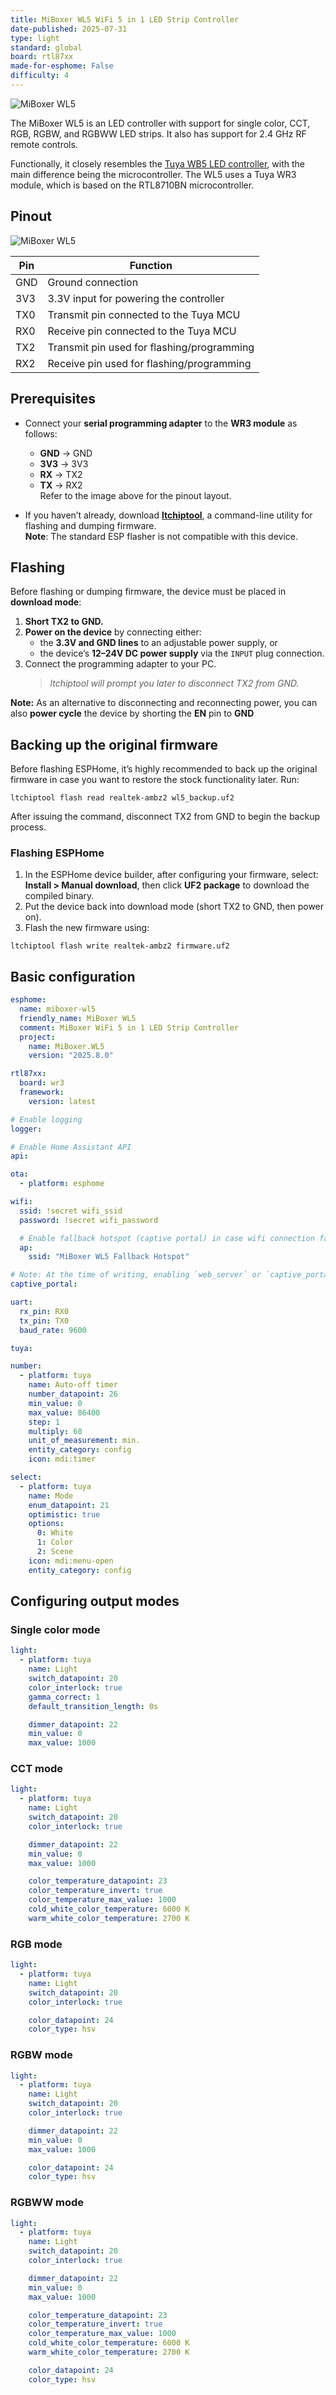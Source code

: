 ```yaml
---
title: MiBoxer WL5 WiFi 5 in 1 LED Strip Controller
date-published: 2025-07-31
type: light
standard: global
board: rtl87xx
made-for-esphome: False
difficulty: 4
---
```


![MiBoxer WL5](MiBoxer-WL5.jpg "MiBoxer WL5 WiFi 5 in 1 LED Strip Controller")

The MiBoxer WL5 is an LED controller with support for single color, CCT, RGB, RGBW, and RGBWW LED strips. It also has
support for 2.4 GHz RF remote controls.

Functionally, it closely resembles the [Tuya WB5 LED controller](/devices/Tuya-WB5-WiFi-5in1-LED-Controller), with the
main difference being the microcontroller. The WL5 uses a Tuya WR3 module, which is based on the RTL8710BN
microcontroller.

## Pinout

![MiBoxer WL5](MiBoxer-WL5-board.jpg "MiBoxer WL5 board")

| Pin | Function                                   |
| --- | ------------------------------------------ |
| GND | Ground connection                          |
| 3V3 | 3.3V input for powering the controller     |
| TX0 | Transmit pin connected to the Tuya MCU     |
| RX0 | Receive pin connected to the Tuya MCU      |
| TX2 | Transmit pin used for flashing/programming |
| RX2 | Receive pin used for flashing/programming  |

## Prerequisites

- Connect your **serial programming adapter** to the **WR3 module** as follows:

  - **GND** → GND
  - **3V3** → 3V3
  - **RX** → TX2
  - **TX** → RX2  
    Refer to the image above for the pinout layout.

- If you haven’t already, download [**ltchiptool**](https://github.com/libretiny-eu/ltchiptool), a command-line utility
  for flashing and dumping firmware.  
  **Note**: The standard ESP flasher is not compatible with this device.

## Flashing

Before flashing or dumping firmware, the device must be placed in **download mode**:

1. **Short TX2 to GND.**
2. **Power on the device** by connecting either:
   - the **3.3V and GND lines** to an adjustable power supply, or
   - the device’s **12–24V DC power supply** via the `INPUT` plug connection.
3. Connect the programming adapter to your PC.
   > _ltchiptool will prompt you later to disconnect TX2 from GND._

**Note:** As an alternative to disconnecting and reconnecting power, you can also **power cycle** the device by shorting
the **EN** pin to **GND**

## Backing up the original firmware

Before flashing ESPHome, it’s highly recommended to back up the original firmware in case you want to restore the stock
functionality later. Run:

```shell
ltchiptool flash read realtek-ambz2 wl5_backup.uf2
```

After issuing the command, disconnect TX2 from GND to begin the backup process.

### Flashing ESPHome

1. In the ESPHome device builder, after configuring your firmware, select:
   **Install > Manual download**, then click **UF2 package** to download the compiled binary.
2. Put the device back into download mode (short TX2 to GND, then power on).
3. Flash the new firmware using:

```shell
ltchiptool flash write realtek-ambz2 firmware.uf2
```

## Basic configuration

```yaml
esphome:
  name: miboxer-wl5
  friendly_name: MiBoxer WL5
  comment: MiBoxer WiFi 5 in 1 LED Strip Controller
  project:
    name: MiBoxer.WL5
    version: "2025.8.0"

rtl87xx:
  board: wr3
  framework:
    version: latest

# Enable logging
logger:

# Enable Home Assistant API
api:

ota:
  - platform: esphome

wifi:
  ssid: !secret wifi_ssid
  password: !secret wifi_password

  # Enable fallback hotspot (captive portal) in case wifi connection fails
  ap:
    ssid: "MiBoxer WL5 Fallback Hotspot"

# Note: At the time of writing, enabling `web_server` or `captive_portal` causes the firmware compilation to fail.
captive_portal:

uart:
  rx_pin: RX0
  tx_pin: TX0
  baud_rate: 9600

tuya:

number:
  - platform: tuya
    name: Auto-off timer
    number_datapoint: 26
    min_value: 0
    max_value: 86400
    step: 1
    multiply: 60
    unit_of_measurement: min.
    entity_category: config
    icon: mdi:timer

select:
  - platform: tuya
    name: Mode
    enum_datapoint: 21
    optimistic: true
    options:
      0: White
      1: Color
      2: Scene
    icon: mdi:menu-open
    entity_category: config
```

## Configuring output modes

### Single color mode

```yaml
light:
  - platform: tuya
    name: Light
    switch_datapoint: 20
    color_interlock: true
    gamma_correct: 1
    default_transition_length: 0s

    dimmer_datapoint: 22
    min_value: 0
    max_value: 1000
```

### CCT mode

```yaml
light:
  - platform: tuya
    name: Light
    switch_datapoint: 20
    color_interlock: true

    dimmer_datapoint: 22
    min_value: 0
    max_value: 1000

    color_temperature_datapoint: 23
    color_temperature_invert: true
    color_temperature_max_value: 1000
    cold_white_color_temperature: 6000 K
    warm_white_color_temperature: 2700 K
```

### RGB mode

```yaml
light:
  - platform: tuya
    name: Light
    switch_datapoint: 20
    color_interlock: true

    color_datapoint: 24
    color_type: hsv
```

### RGBW mode

```yaml
light:
  - platform: tuya
    name: Light
    switch_datapoint: 20
    color_interlock: true

    dimmer_datapoint: 22
    min_value: 0
    max_value: 1000

    color_datapoint: 24
    color_type: hsv
```

### RGBWW mode

```yaml
light:
  - platform: tuya
    name: Light
    switch_datapoint: 20
    color_interlock: true

    dimmer_datapoint: 22
    min_value: 0
    max_value: 1000

    color_temperature_datapoint: 23
    color_temperature_invert: true
    color_temperature_max_value: 1000
    cold_white_color_temperature: 6000 K
    warm_white_color_temperature: 2700 K

    color_datapoint: 24
    color_type: hsv
```
